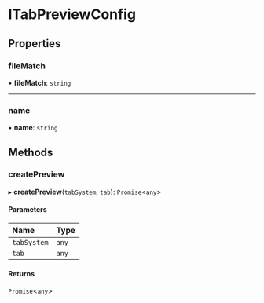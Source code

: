 # ITabPreviewConfig

## Properties

### fileMatch

• **fileMatch**: `string`

___

### name

• **name**: `string`

## Methods

### createPreview

▸ **createPreview**(`tabSystem`, `tab`): `Promise`<`any`\>

#### Parameters

| Name | Type |
| :------ | :------ |
| `tabSystem` | `any` |
| `tab` | `any` |

#### Returns

`Promise`<`any`\>

